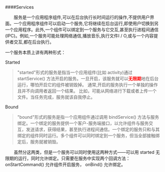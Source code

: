 ####Services

&emsp;&emsp;服务是一个应用程序组件,可以在后台执行长时间运行的操作,不提供用户界面。一个应用程序组件可以启动一个服务,它将继续在后台运行,即使用户切换到另一个应用程序。此外,一个组件可以绑定到一个服务与它交互,甚至执行进程间通信(IPC)。例如,一个服务可能处理网络通信,播放音乐,执行文件I / O,或与一个内容提供者交互,都在后台执行。

一个服务本质上讲有两种形式：

Started
>"started"形式的服务是指当一个应用组件(比如 activity)通过 startService() 方法开启的服务。一旦开启，该服务就可以<font color="red"><b>无限期</b></font>地在后台运行，哪怕开启它的组件被销毁掉。
>通常,开启的服务执行一个单独的操作且并不向调用者返回一个结果。
>比如，可能从网络进行下载或者上传一个文件。当任务完成，服务就该自我停止。

Bound
>"bound"形式的服务是指一个应用组件通过调用 bindService() 方法与服务绑定。一个绑定的服务提供一个客户-服务端接口，以允许组件与服务交互，发送请求，获得结果，甚至执行进程间通信。一个绑定的服务只和与其绑定的组件同时运行。多个组件可以同时绑定到一个服务，但当全部接触绑定后，服务就被销毁。

&emsp;&emsp;虽然分这两类，但是一个服务可以同时使用这两种方式——可以用 started 无限期的运行，同时允许绑定。只需要在服务中实现两个回调方法： onStartCommand() 允许组件开启服务， onBind() 允许绑定。


